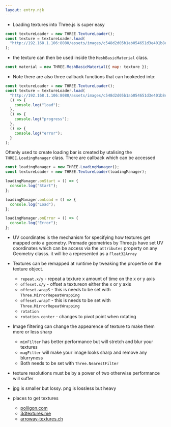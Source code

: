 ```yaml
---
layout: entry.njk
---
```


- Loading textures into Three.js is super easy

```js
const textureLoader = new THREE.TextureLoader();
const texture = textureLoader.load(
  "http://192.168.1.106:8080/assets/images/c548d2d05b1ab054651d3e401b8e4ede.jpg"
);
```

- the texture can then be used inside the `MeshBasicMaterial` class.

 ```js
 const material = new THREE.MeshBasicMaterial({ map: texture });
 ```

- Note there are also three callback functions that can hookeded into:

```js
const textureLoader = new THREE.TextureLoader();
const texture = textureLoader.load(
  "http://192.168.1.106:8080/assets/images/c548d2d05b1ab054651d3e401b8e4ede.jpg",
  () => {
    console.log("load");
  },
  () => {
    console.log("progress");
  },
  () => {
    console.log("error");
  }
);

```

Oftenly used to create loading bar is created by utalising the `THREE.LoadingManager` class. There are callback which can be accessed

```js
const loadingManager = new THREE.LoadingManager();
const textureLoader = new THREE.TextureLoader(loadingManager);

loadingManager.onStart = () => {
  console.log("Start");
};

loadingManager.onLoad = () => {
  console.log("Load");
};

loadingManager.onError = () => {
  console.log("Error");
};

```

- UV coordinates is the mechanism for specifying how textures get mapped onto a geometry. Premade geometries by Three.js have set UV coordinates  which can be access via the `attributes` property on any Geometry classs. it will be a represented as a  `Float32Array`


- Textures can be remapped at runtime by tweaking the propertie on the texture object.
    - `repeat.x/y` - repeat a texture x amount of time on the x or y axis
   - `offeset.x/y` - offset a textureon either the x or y axis
   - `offeset.wrapS` - this is needs to be set with `Three.MirrorRepeatWrapping`
   - `offeset.wrapT` - this is needs to be set with `Three.MirrorRepeatWrapping`
   - `rotation`
   - `rotation.center` - changes to pivot point when rotating

- Image filtering can change the appearence of texture to make them more or less sharp
    - `minFilter` has better performance but will stretch and blur your textures
    - `magFilter` will make your image looks sharp and remove any blurryness
    - Both needs to be set with `Three.NearestFilter`

- texture resolutions must be by a power of two otherwise performance will suffer

- jpg is smaller but lossy. png is lossless but heavy 

- places to get textures
    - [poliigon.com](poliigon.com)
    - [3dtextures.me](3dtextures.me)
    - [arroway-textures.ch](arroway-textures.ch)

